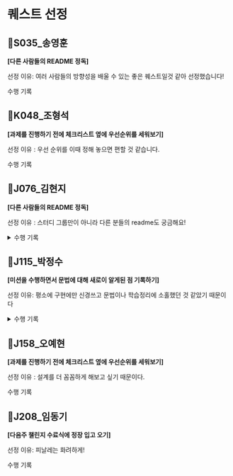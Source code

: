 # 퀘스트 선정

## 📍S035_송영훈

**[다른 사람들의 README 정독]**

선정 이유: 여러 사람들의 방향성을 배울 수 있는 좋은 퀘스트일것 같아 선정했습니다!

수행 기록

## 📍K048_조형석

**[과제를 진행하기 전에 체크리스트 옆에 우선순위를 세워보기]**

선정 이유 : 우선 순위를 이때 정해 놓으면 편할 것 같습니다.

수행 기록

## 📍J076_김현지

**[다른 사람들의 README 정독]**

선정 이유 : 스터디 그룹만이 아니라 다른 분들의 readme도 궁금해요!

<details>
  <summary>수행 기록</summary>
  
    8/7(수)
    J001 님의 readme를 살펴봤습니다!

     저는 항상 체크 포인트와 설계 정도만 작성하고 구현하면서 학습 메모를 추가하는 정도로 readme를 작성해서, 
    다른 분들이 코드를 분석하기에 크게 도움이 되지 않을 것 같다는 생각 때문에 어떻게 개선할 수 있을지 고민
    이 있었습니다.
     이번에 J001님 코드를 읽어보았는데 기능 별 요구사항을 따로 정리하면 구현할 때도 참고하기 편하고 다른 캠
    퍼분들도 읽기 좋을 것 같아서 많이 참고가 된 것 같습니다!

---

    8/9(금)
    J106 님의 readme를 살펴봤습니다!

    항상 다른 분들이 결과를 보기 편하게 스크린샷으로 찍어서 남겼었는데, gif로 결과 입력 과정까지 함께 유동적
    으로 확인이 가능하도록 하신 것을 보고 보기 편한 readme는 그만큼 더 많은 노력이 들어가야 한다는 것을 알았
    습니다. 
    확실히 스크린샷 여러 장보단 훨씬 보기 간편하고 좋은 것 같아서, 만약 다음에 또 이렇게 readme를 쓸 일이 있
    다면 애용할 것 같습니다!
    
  
</details>

## 📍J115_박정수

**[미션을 수행하면서 문법에 대해 새로이 알게된 점 기록하기]**

선정 이유: 평소에 구현에만 신경쓰고 문법이나 학습정리에 소홀했던 것 같았기 때문이다

<details>
  <summary>수행 기록</summary>
[JSON.stringify](https://boatneck-apple-c31.notion.site/JSON-stringify-e40f3a592c7841d0a366696acdfd1ffb?pvs=4)
  
기존에 많이 쓰던 함수였지만, 사실 객체를 JSON 문자열로 변환하는 메서드 그 이상 그 이하도 아니였던것 같다.
  
근데 이번 미션을 통해 두번째 인자와 세번째 인자에 대해서 추가 공부하게 되었고, 이를 정리하였다.
</details>

## 📍J158_오예현

**[과제를 진행하기 전에 체크리스트 옆에 우선순위를 세워보기]**

선정 이유 : 설계를 더 꼼꼼하게 해보고 싶기 때문이다.

수행 기록

## 📍J208_임동기

**[다음주 챌린지 수료식에 정장 입고 오기]**

선정 이유: 피날레는 화려하게!

수행 기록
